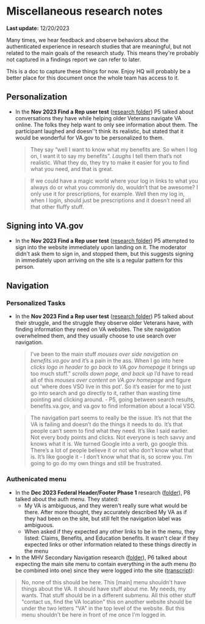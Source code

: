 # Miscellaneous research notes

**Last update:** 12/20/2023

Many times, we hear feedback and observe behaviors about the authenticated experience in research studies that are meaningful, but not related to the main goals of the research study.  This means they're probably not captured in a findings report we can refer to later.

This is a doc to capture these things for now. Enjoy HQ will probably be a better place for this document once the whole team has access to it.

## Personalization

- In the **Nov 2023 Find a Rep user test** ([research folder](https://github.com/department-of-veterans-affairs/va.gov-team/tree/master/products/accredited-representation-management/research/2023-11-ARM-findarep-nav-usertest)) P5 talked about conversations they have while helping older Veterans navigate VA online. The folks they help want to only see information about them. The participant laughed and doesn''t think its realistic, but stated that it would be wonderful for VA.gov to be personalized to them.

  > They say “well I want to know what my benefits are. So when I log on, I want it to say my benefits”. *Laughs* I tell them that’s not realistic. What they do, they try to make it easier for you to find what you need, and that is great. 

  > If we could have a magic world where your log in links to what you always do or what you commonly do, wouldn’t that be awesome? I only use it for prescriptions, for example. Well then my log in, when I login, should just be prescriptions and it doesn’t need all that other fluffy stuff.


## Signing into VA.gov

- In the **Nov 2023 Find a Rep user test** ([research folder](https://github.com/department-of-veterans-affairs/va.gov-team/tree/master/products/accredited-representation-management/research/2023-11-ARM-findarep-nav-usertest)) P5 attempted to sign into the website immediately upon landing on it. The moderator didn't ask them to sign in, and stopped them, but this suggests signing in immediately upon arriving on the site is a regular pattern for this person.
  
## Navigation

### Personalized Tasks
- In the **Nov 2023 Find a Rep user test** ([research folder](https://github.com/department-of-veterans-affairs/va.gov-team/tree/master/products/accredited-representation-management/research/2023-11-ARM-findarep-nav-usertest)) P5 talked about their struggle, and the struggle they observe older Veterans have, with finding information they need on VA websites.  The site navigation overwhelmed them, and they usually choose to use search over navigation.
   > I’ve been to the main stuff *mouses over side navigation on benefits.va.gov* and it’s a pain in the ass. When I go into here *clicks logo in header to go back to VA.gov homepage* it brings up too much stuff.” *scrolls down page, and back up* I’d have to read all of this _mouses over content on VA.gov homepage_ and figure out 'where does VSO live in this pot'. So it’s easier for me to just go into search and go directly to it, rather than wasting time pointing and clicking around. - P5, going between search results, benefits.va.gov, and va.gov to find information about a local VSO.
   
   > The navigation part seems to really be the issue. It’s not that the VA is failing and doesn’t do the things it needs to do.  It’s that people can’t seem to find what they need. It’s like I said earlier. Not every body points and clicks. Not everyone is tech savvy and knows what it is. We turned Google into a verb, go google this. There’s a lot of people believe it or not who don’t know what that is. It’s like google it - I don’t know what that is, so screw you. I’m going to go do my own things and still be frustrated.

### Authenicated menu
- In the **Dec 2023 Federal Header/Footer Phase 1** research ([folder](https://github.com/department-of-veterans-affairs/va.gov-team/tree/master/products/header-footer/federal-standardized-header-footer/research/phase1-no-AT)), P8 talked about the auth menu. They stated:
  - My VA is ambiguous, and they weren't really sure what would be there. After more thought, they accurately described My VA as if they had been on the site, but still felt the navigation label was ambiguous.
  - When asked if they expected any other links to be in the menu, they listed: Claims, Benefits, and Education benefits. It wasn't clear if they expected links or other information related to these things directly in the menu
- In the MHV Secondary Navigation research ([folder](https://github.com/department-of-veterans-affairs/va.gov-team/tree/master/products/health-care/digital-health-modernization/mhv-to-va.gov/overall-content-IA/2023-10-MHV-secondary-navigation-research)), P6 talked about expecting the main site menu to contain everything in the auth menu (to be combined into one) since they were logged into the site ([transcript](https://github.com/department-of-veterans-affairs/va.gov-team/blob/master/products/health-care/digital-health-modernization/mhv-to-va.gov/overall-content-IA/2023-10-MHV-secondary-navigation-research/Interview-transcripts/2023-11-22-P6.md)):
> No, none of this should be here. This [main] menu shouldn't have things about the VA. It should have stuff about me. My needs, my wants. That stuff should be in a different submenu. All this other stuff "contact us, find the VA location" this on another website should be under the two letters "VA" in the top level of the website. But this menu shouldn't be here in front of me once I'm logged in.
